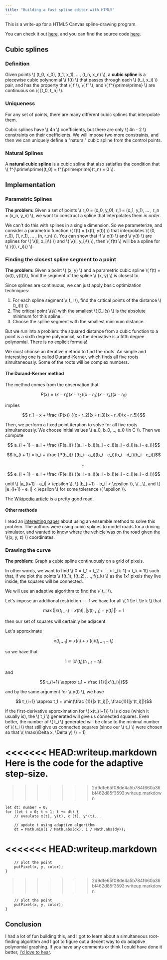 ```yaml
---
title: "Building a fast spline editor with HTML5"
---
```


This is a write-up for a HTML5 Canvas spline-drawing program.

You can check it out [here](http://garygurlaskie.com/some-limits/), and you can find the source code [here](https://github.com/garyg1/some-limits/tree/master/src).

## Cubic splines

### Definition

Given points \\( (t_0, x_0), (t_1, x_1), ..., (t_n, x_n) \\), a __cubic spline__  is a piecewise cubic polynomial \\( f(t) \\) that passes through each \\( (t_i, x_i) \\) pair, and has the property that \\( f \\), \\( f' \\), and \\( f^{\prime\prime} \\) are continuous on \\( [t_0, t_n] \\).

### Uniqueness
For any set of points, there are many different cubic splines that interpolate them.

Cubic splines have \\( 4n \\) coefficients, but there are only \\( 4n - 2 \\) constraints on their coefficients. We will impose two more constraints, and then we can uniquely define a "natural" cubic spline from the control points.

### Natural Splines

A __natural cubic spline__ is a cubic spline that also satisfies the condition that \\( f^{\prime\prime}(t_0) = f^{\prime\prime}(t_n) = 0 \\).

## Implementation

### Parametric Splines

**The problem:** Given a set of points \\( r_0 = (x_0, y_0), r_1 = (x_1, y_1), ... , r_n = (x_n, y_n) \\), we want to construct a spline that interpolates them *in order*. 

We can't do this with splines in a single dimension. So we parameterize, and consider a parametric function \\( f(t) = (x(t), y(t)) \\) that interpolates \\( (0, r_0), (1, r_1), ... , (n, r_n) \\). You can show that if \\( x(t) \\) and \\( y(t) \\) are splines for \\( \\{(i, x_i)\\} \\) and \\( \\{(i, y_i)\\} \\), then \\( f(t) \\) will be a spline for \\( \\{(i, r_i)\\} \\).

### Finding the closest spline segment to a point

**The problem:** Given a point \\( (x, y) \\) and a parametric cubic spline \\( f(t) = (x(t), y(t))\\), find the segment of the spline \\( (x, y) \\) is closest to.

Since splines are continuous, we can just apply basic optimization techniques:

1. For each spline segment \\( f_i \\), find the critical points of the distance \\( D_i(t) \\). 
2. The critical point \\(s\\) with the smallest \\( D_i(s) \\) is the absolute minimum for this spline.
3. Choose the spline segment with the smallest minimum distance.

But we run into a problem: the squared distance from a cubic function to a point is a sixth degree polynomial, so the derivative is a fifth degree polynomial. There is no explicit formula! 

We must choose an iterative method to find the roots. An simple and interesting one is called Durand-Kerner, which finds all five roots simultaneously. Some of the roots will be complex numbers.

#### The Durand-Kerner method

The method comes from the observation that

$$ P(x) = (x - r_1)(x - r_2)(x - r_3)(x - r_4)(x - r_5) $$

implies

$$ r_1 = x + \frac {P(x)} {(x - r_2)(x - r_3)(x - r_4)(x - r_5)}$$

Then, we perform a fixed point iteration to solve for all five roots simultaneously. We choose initial values \\( a_0, b_0,..., e_0 \in C \\). Then we compute

$$ a_{i + 1} = a_i + \frac {P(a_i)} {(a_i - b_i)(a_i - c_i)(a_i - d_i)(a_i - e_i)}$$

$$ b_{i + 1} = b_i + \frac {P(b_i)} {(b_i - a_i)(b_i - c_i)(b_i - d_i)(b_i - e_i)}$$

$$ ... $$

$$ e_{i + 1} = e_i + \frac {P(e_i)} {(e_i - a_i)(e_i - b_i)(e_i - c_i)(e_i - d_i)}$$

until \\( \|a_{i+1} - a_i\| < \\epsilon \\), \\( \|b_{i+1} - b_i\| < \\epsilon \\), \\(...\\), and \\( \|e_{i+1} - e_i\| < \\epsilon \\) for some tolerance \\( \epsilon \\). 

The [Wikipedia article](https://en.wikipedia.org/wiki/Durand%E2%80%93Kerner_method) is a pretty good read.

#### Other methods

I read an [interesting paper](http://homepage.divms.uiowa.edu/~atkinson/ftp/CurvesAndSufacesClosestPoint.pdf) about using an ensemble method to solve this problem. The authors were using cubic splines to model roads for a driving simulator, and wanted to know where the vehicle was on the road given the \\((x, y, z) \\) coordinates.

### Drawing the curve

**The problem:** Graph a cubic spline continuously on a grid of pixels.

In other words, we want to find \\( 0 = t_1 < t_2 < ... < t_{k-1} < t_k = 1\\) such that, if we plot the points \\( f(t_1), f(t_2), ..., f(t_k) \\) as the 1x1 pixels they live inside, the squares will be connected.

We will use an adaptive algorithm to find the \\( t_i \\).

Let's impose an additional restriction -- if we have for all \\( 1 \\le t \\le k \\) that

$$ \max(|x(t_{i+1}) - x(t_i)|, |y(t_{i+1}) - y(t_i)|) = 1$$

then our set of squares will certainly be adjacent. 

Let's approximate 

$$ x(t_{i+1}) \approx x(t_i) + x'(t_i) (t_{i+1} - t_i)$$

so we have that 

$$ 1 \approx |x'(t_i) (t_{i+1} - t_i)|$$

and 

$$ t_{i+1} \approx t_1 + \frac {1}{|x'(t_i)|}$$

and by the same argument for \\( y(t) \\), we have

$$ t_{i+1} \approx t_1 + \min(\frac {1}{|x'(t_i)|}, \frac{1}{|y'(t_i)|})$$

If the first-derivative approximation for \\( x(t_{i+1}) \\) is close (which it usually is), the \\( t_i \\) generated will give us connected squares. Even better, the number of \\( t_i \\) generated will be close to the minimal number of \\( t_i \\) that still give us connected squares (since our \\( t_i \\) were chosen so that \\( \\max(\\Delta x, \\Delta y) \\) = 1)

<<<<<<< HEAD:writeup.markdown
Here is the code for the adaptive step-size.
=======
>>>>>>> 2d9dfe65f08de4a5b784f660a36bf462d85f3593:writeup.markdown

    let dt: number = 0;
    for (let t = 0; t < 1; t += dt) {
        // evaulate x(t), y(t), x'(t), y'(t)...
        
        // update t using adaptive algorithm
        dt = Math.min(1 / Math.abs(dx), 1 / Math.abs(dy));
<<<<<<< HEAD:writeup.markdown
=======

        // plot the point
        putPixel(x, y, color);
    }
>>>>>>> 2d9dfe65f08de4a5b784f660a36bf462d85f3593:writeup.markdown

        // plot the point
        putPixel(x, y, color);
    }

## Conclusion

I had a lot of fun building this, and I got to learn about a simultaneous root-finding algorithm and I got to figure out a decent way to do adaptive polynomial graphing. If you have any comments or think I could have done it better, [I'd love to hear](mailto:garygurlaskie@gmail.com).

